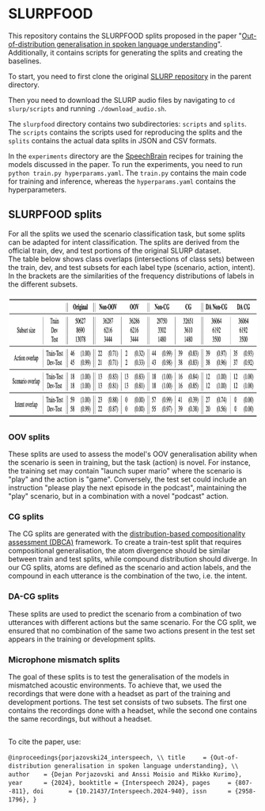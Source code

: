 # SLURPFOOD

This repository contains the SLURPFOOD splits proposed in the paper "[Out-of-distribution generalisation in spoken language understanding](https://arxiv.org/abs/2407.07425)".
Additionally, it contains scripts for generating the splits and creating the baselines.

To start, you need to first clone the original [SLURP repository](https://github.com/pswietojanski/slurp) in the parent directory.

Then you need to download the SLURP audio files by navigating to `cd slurp/scripts` and running `./download_audio.sh`.


The `slurpfood` directory contains two subdirectories: `scripts` and `splits`. The `scripts` contains the scripts used for reproducing the splits and the `splits` contains the actual data splits in JSON and CSV formats.

In the `experiments` directory are the [SpeechBrain](https://github.com/speechbrain/speechbrain) recipes for training the models discussed in the paper. To run the experiments, you need to run `python train.py hyperparams.yaml`. The `train.py` contains the main code for training and inference, whereas the `hyperparams.yaml` contains the hyperparameters.


## SLURPFOOD splits
For all the splits we used the scenario classification task, but some splits can be adapted for intent classification. The splits are derived from the official train, dev, and test portions of the original SLURP dataset.\
The table below shows class overlaps (intersections of class sets) between the train, dev, and test subsets for each label type (scenario, action, intent). In the brackets are the similarities of the frequency distributions of labels in the different subsets.
<!-- ![Data statistics](data_stats.png) -->
<img src="data_stats.png" alt="Data statistics" width="900" height="250">



### OOV splits
These splits are used to assess the model's OOV generalisation ability when the scenario is seen in training, but the task (action) is novel.
For instance, the training set may contain "launch super mario" where the scenario is "play" and the action is "game". Conversely, the test set could include an instruction "please play the next episode in the podcast", maintaining the "play" scenario, but in a combination with a novel "podcast" action.

### CG splits
The CG splits are generated with the [distribution-based compositionality assessment (DBCA)](
https://doi.org/10.48550/arXiv.1912.09713) framework. To create a train-test split that requires compositional generalisation, the atom divergence should be similar between train and test splits, while compound distribution should diverge. In our CG splits, atoms are defined as the scenario and action labels, and the compound in each utterance is the combination of the two, i.e. the intent.

### DA-CG splits
These splits are used to predict the scenario from a combination of two utterances with different actions but the same scenario. For the CG split, we ensured that no combination of the same two actions present in the test set appears in the training or development splits.

### Microphone mismatch splits
The goal of these splits is to test the generalisation of the models in mismatched acoustic environments. To achieve that, we used the recordings that were done with a headset as part of the training and development portions. The test set consists of two subsets. The first one contains the recordings done with a headset, while the second one contains the same recordings, but without a headset.

##
To cite the paper, use:

`
@inproceedings{porjazovski24_interspeech, \\
  title     = {Out-of-distribution generalisation in spoken language understanding}, \\
  author    = {Dejan Porjazovski and Anssi Moisio and Mikko Kurimo},
  year      = {2024},
  booktitle = {Interspeech 2024},
  pages     = {807--811},
  doi       = {10.21437/Interspeech.2024-940},
  issn      = {2958-1796},
}
`
